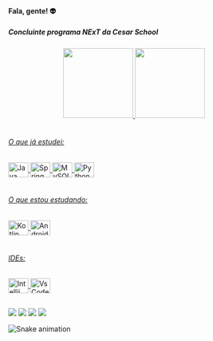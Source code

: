#### Fala, gente! 👽

##### Concluinte programa NExT da Cesar School


<div align="center">
  <a href="https://github.com/tulioalbu">
  <img height="140em" src="https://github-readme-stats.vercel.app/api?username=tulioalbu&show_icons=true&theme=radical&include_all_commits=true&count_private=true"/>
  <img height="140em" src="https://github-readme-stats.vercel.app/api/top-langs/?username=tulioalbu&layout=compact&langs_count=7&theme=radical"/>
</div>

<div style="display: inline_block"><br>

###### O que já estudei:

  <img align="center" alt="Java" height="30" width="40" src="https://cdn.jsdelivr.net/gh/devicons/devicon/icons/java/java-original.svg" />        
  <img align="center" alt="Spring" height="30" width="40" src="https://cdn.jsdelivr.net/gh/devicons/devicon/icons/spring/spring-original.svg" />  
  <img align="center" alt="MySQL" height="30" width="40" src="https://cdn.jsdelivr.net/gh/devicons/devicon/icons/mysql/mysql-original.svg" />
  <img align="center" alt="Python" height="30" width="40" src="https://cdn.jsdelivr.net/gh/devicons/devicon/icons/python/python-original.svg" />  <div style="display: inline_block"><br>
  
###### O que estou estudando: 
 
 <img align="center" alt="Kotlin" height="30" width="40" src="https://cdn.jsdelivr.net/gh/devicons/devicon/icons/kotlin/kotlin-original.svg" />
 <img align="center" alt="Android Studio" height="30" width="40" src="https://cdn.jsdelivr.net/gh/devicons/devicon/icons/androidstudio/androidstudio-original.svg" /> <div style="display: inline_block"><br>
 
###### IDEs:
          
  <img align="center" alt="Intellij" height="30" width="40" src="https://cdn.cdnlogo.com/logos/i/41/intellij-idea.svg"/>     
  <img align="center" alt="VsCode" height="30" width="40" src="https://cdn.jsdelivr.net/gh/devicons/devicon/icons/vscode/vscode-original.svg" />
  </div>
  
##

<div> 
 
  <a href="https://www.linkedin.com/in/tulioalbu/" target="_blank"><img src="https://img.shields.io/badge/-LinkedIn-%230077B5?style=for-the-badge&logo=linkedin&logoColor=white" target="_blank"></a> 
  <a href="https://instagram.com/tulioalbu" target="_blank"><img src="https://img.shields.io/badge/-Instagram-%23E4405F?style=for-the-badge&logo=instagram&logoColor=white" target="_blank"></a>
  <a href="https://www.twitter.com/tulioalbu" target="_blank"><img src="https://img.shields.io/badge/Twitter-1DA1F2?style=for-the-badge&logo=twitter&logoColor=white" target="_blank"></a> 
  <a href = "mailto:tulioalbu@gmail.com"><img src="https://img.shields.io/badge/-Gmail-%23333?style=for-the-badge&logo=gmail&logoColor=white" target="_blank"></a>
  
 ![Snake animation](https://github.com/tulioalbu/tulioalbu/blob/output/github-contribution-grid-snake.svg)
  
  </div>

